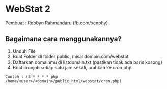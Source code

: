 # WebStat 2

Pembuat : Robbyn Rahmandaru (fb.com/xenphy)

## Bagaimana cara menggunakannya?
1. Unduh File 
2. Buat Folder di folder public, misal domain.com/webstat
1. Daftarkan domainmu di listdomain.txt (pastikan tidak ada baris kosong)
2. Buat cronjob setiap satu jam sekali, arahkan ke cron.php

```
Contoh : (5 * * * * php /home/<user>/<domain>/public_html/webstat/cron.php)
```
